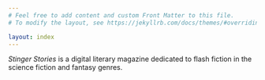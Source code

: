 ```yaml
---
# Feel free to add content and custom Front Matter to this file.
# To modify the layout, see https://jekyllrb.com/docs/themes/#overriding-theme-defaults

layout: index
---
```


<i>Stinger Stories</i> is a digital literary magazine dedicated to flash fiction in the science fiction and fantasy genres.